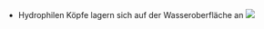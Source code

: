 - Hydrophilen Köpfe lagern sich auf der Wasseroberfläche an 
![](Pasted%20image%2020231020165256.png)
